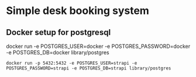 # Simple desk booking system

## Docker setup for postgresql

docker run -e POSTGRES_USER=docker -e POSTGRES_PASSWORD=docker -e POSTGRES_DB=docker library/postgres

```
docker run -p 5432:5432 -e POSTGRES_USER=strapi -e POSTGRES_PASSWORD=strapi -e POSTGRES_DB=strapi library/postgres

```
